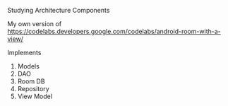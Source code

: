 Studying Architecture Components

My own version of https://codelabs.developers.google.com/codelabs/android-room-with-a-view/

Implements
1. Models
2. DAO
3. Room DB
4. Repository
5. View Model